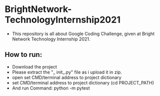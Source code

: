 # BrightNetwork-TechnologyInternship2021
- This repository is all about Google Coding Challenge, given at Bright Network Technology Internship 2021.
## How to run:
- Download the project
- Please extract the "_ init_.py" file as i upload it in zip. 
- open set CMD/terminal address to project dictionary
- set CMD/terminal address to project dictionary (cd PROJECT_PATH)
- And run Command: python -m pytest
